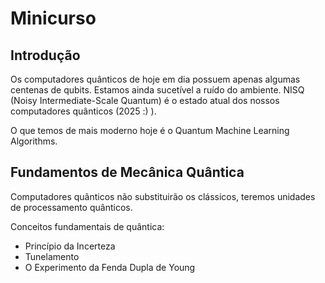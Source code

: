 # Minicurso
## Introdução
Os computadores quânticos de hoje em dia possuem apenas algumas centenas de qubits. Estamos ainda sucetível a ruído do ambiente. NISQ (Noisy Intermediate-Scale Quantum) é o estado atual dos nossos computadores quânticos (2025 :) ).

O que temos de mais moderno hoje é o Quantum Machine Learning Algorithms.

## Fundamentos de Mecânica Quântica
Computadores quânticos não substituirão os clássicos, teremos unidades de processamento quânticos.

Conceitos fundamentais de quântica:
- Princípio da Incerteza
- Tunelamento
- O Experimento da Fenda Dupla de Young

